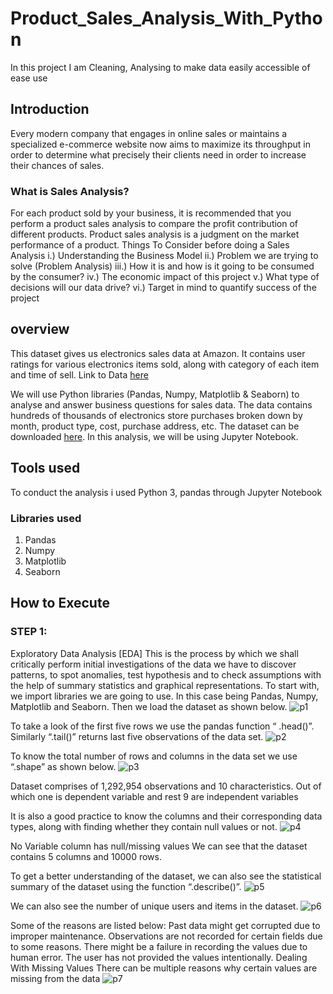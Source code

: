 # Product_Sales_Analysis_With_Python
In this project I am Cleaning, Analysing to make data easily accessible of ease use
## Introduction
Every modern company that engages in online sales or maintains a specialized e-commerce website now aims to maximize its throughput in order to determine what precisely their clients need in order to increase their chances of sales.
### What is Sales Analysis?
For each product sold by your business, it is recommended that you perform a product sales analysis to compare the profit contribution of different products. Product sales analysis is a judgment on the market performance of a product.
Things To Consider before doing a Sales Analysis
i.) Understanding the Business Model
ii.) Problem we are trying to solve (Problem Analysis)
iii.) How it is and how is it going to be consumed by the consumer?
iv.) The economic impact of this project
v.) What type of decisions will our data drive?
vi.) Target in mind to quantify success of the project
## overview
This dataset gives us electronics sales data at Amazon. It contains user ratings for various electronics items sold, along with category of each item and time of sell.
Link to Data [here](https://www.kaggle.com/datasets/edusanketdk/electronics)

We will use Python libraries (Pandas, Numpy, Matplotlib & Seaborn) to analyse and answer business questions for sales data. The data contains hundreds of thousands of electronics store purchases broken down by month, product type, cost, purchase address, etc. The dataset can be downloaded [here](https://www.kaggle.com/datasets/edusanketdk/electronics?select=electronics.csv). In this analysis, we will be using Jupyter Notebook.
## Tools used
To conduct the analysis i used Python 3, pandas through Jupyter Notebook
### Libraries used
1. Pandas
1. Numpy
1. Matplotlib 
1. Seaborn
## How to Execute
### STEP 1:
Exploratory Data Analysis [EDA]
This is the process by which we shall critically perform initial investigations of the data we have to discover patterns, to spot anomalies, test hypothesis and to check assumptions with the help of summary statistics and graphical representations.
To start with, we import libraries we are going to use. In this case being Pandas, Numpy, Matplotlib and Seaborn.
Then we load the dataset as shown below.
![p1](https://github.com/Shruti461/Product_Sales_Analysis_With_Python/assets/142620672/3cace408-d9f8-4fff-ac85-34369186264d)

To take a look of the first five rows we use the pandas function “ .head()”. Similarly “.tail()” returns last five observations of the data set.
![p2](https://github.com/Shruti461/Product_Sales_Analysis_With_Python/assets/142620672/61821aa9-2cd0-41dc-9f06-500aef6fd4ca)

To know the total number of rows and columns in the data set we use “.shape” as shown below.
![p3](https://github.com/Shruti461/Product_Sales_Analysis_With_Python/assets/142620672/a2fc5572-bca6-4a30-87d4-fa35f7dc35e8)

Dataset comprises of 1,292,954 observations and 10 characteristics.
Out of which one is dependent variable and rest 9 are independent variables

It is also a good practice to know the columns and their corresponding data types, along with finding whether they contain null values or not.
![p4](https://github.com/Shruti461/Product_Sales_Analysis_With_Python/assets/142620672/4f1111a4-6a6d-45cb-862d-93cbd21b74e7)

No Variable column has null/missing values
We can see that the dataset contains 5 columns and 10000 rows.

To get a better understanding of the dataset, we can also see the statistical summary of the dataset using the function “.describe()”.
![p5](https://github.com/Shruti461/Product_Sales_Analysis_With_Python/assets/142620672/ed549151-5986-4685-9fc5-905547cdb468)

We can also see the number of unique users and items in the dataset.
![p6](https://github.com/Shruti461/Product_Sales_Analysis_With_Python/assets/142620672/8288394f-a133-43bf-9ddd-4a7aaa565dcf)

Some of the reasons are listed below:
Past data might get corrupted due to improper maintenance.
Observations are not recorded for certain fields due to some reasons. There might be a failure in recording the values due to human error.
The user has not provided the values intentionally.
Dealing With Missing Values
There can be multiple reasons why certain values are missing from the data
![p7](https://github.com/Shruti461/Product_Sales_Analysis_With_Python/assets/142620672/8837d410-f71a-4900-b611-d0ca9edebaca)






